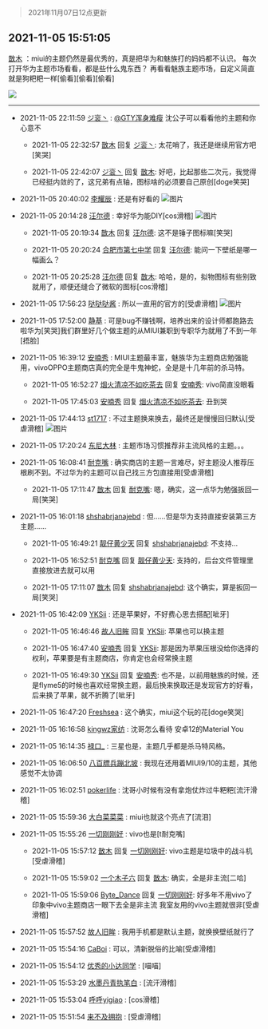 > 2021年11月07日12点更新
<link rel="stylesheet" href="https://cdn.jsdelivr.net/gh/taotie6/sampleJSON@main/css/photo_show.css">
<meta name="referrer" content="no-referrer" />


 ## 2021-11-05 15:51:05 

 [㪚木](https://www.coolapk.com/feed/31238498?shareKey=MzBlMmY4NGY3NGY1NjE4NGU0NmQ~) ：miui的主题仍然是最优秀的，真是把华为和魅族打的妈妈都不认识。
每次打开华为主题市场看看，都是些什么鬼东西？
再看看魅族主题市场，自定义简直就是狗粑粑一样[偷看][偷看][偷看] 

<div class="album">
<img class="img-item" src="https://image.coolapk.com/feed/2019/0507/23/1081091_4586_1095@230x167.gif" />
</div>

 ------- 

- 2021-11-05 22:11:59 [ジ衮丶](uid=494451) : <a class="feed-link-uname" href="/u/GTY浑身难瘦">@GTY浑身难瘦</a> 沈公子可以看看他的主题和你心意不 

    - 2021-11-05 22:32:57 [㪚木](uid=1081091) 回复 [ジ衮丶](uid=494451): 太花哨了，我还是继续用官方吧[笑哭] 

    - 2021-11-05 22:42:07 [ジ衮丶](uid=494451) 回复 [㪚木](uid=1081091): 好吧，比起那些二次元，我觉得已经挺内敛的了，这兄弟有点轴，图标啥的必须要自己原创[doge笑哭] 

- 2021-11-05 20:40:02 [李耀辰](uid=1990745) : 还是有好看的 ![图片](https://image.coolapk.com/feed/2021/1105/20/1990745_1d8f6e3c_6002_0514@1080x2400.jpeg)

- 2021-11-05 20:14:28 [汪尔德](uid=1595236) : 幸好华为能DIY[cos滑稽] ![图片](https://image.coolapk.com/feed/2021/1105/20/1595236_608c7966_4463_826@2200x2480.jpeg)

    - 2021-11-05 20:19:34 [㪚木](uid=1081091) 回复 [汪尔德](uid=1595236): 这不是锤子图标嘛[笑哭] 

    - 2021-11-05 20:20:24 [合肥市第七中学](uid=3597151) 回复 [汪尔德](uid=1595236): 能问一下壁纸是哪一幅画么？ 

    - 2021-11-05 20:25:28 [汪尔德](uid=1595236) 回复 [㪚木](uid=1081091): 哈哈，是的，拟物图标有些别致就用了，顺便还缝合了微软的图标[cos滑稽] 

- 2021-11-05 17:56:23 [哒哒哒酱](uid=3456742) : 所以一直用的官方的[受虐滑稽] ![图片](https://image.coolapk.com/feed/2021/1105/17/3456742_855d53c0_6182_4595@1176x2400.jpeg)

- 2021-11-05 17:52:00 [静基](uid=1353091) : 可是bug不赚钱啊，培养出来的设计师都跑路去啦华为[笑哭]我们群里好几个做主题的从MIUI兼职到专职华为就用了不到一年[捂脸] 

- 2021-11-05 16:39:12 [安喃秀](uid=2237599) : MIUI主题最丰富，魅族华为主题商店勉强能用，vivoOPPO主题商店真的完全是牛鬼神蛇，全是是十几年前的杀马特。 

    - 2021-11-05 16:52:27 [烟火清凉不如吃茶去](uid=4279524) 回复 [安喃秀](uid=2237599): vivo简直没眼看 

    - 2021-11-05 17:45:03 [安喃秀](uid=2237599) 回复 [烟火清凉不如吃茶去](uid=4279524): 丑到哭 

- 2021-11-05 17:44:13 [st1717](uid=1303467) : 不过主题换来换去，最终还是慢慢回归默认[受虐滑稽] ![图片](https://image.coolapk.com/feed/2020/1014/12/3064705_58e18a8e_1110_7661@218x348.gif)

- 2021-11-05 17:20:24 [东尼大林](uid=1612569) : 主题市场习惯推荐非主流风格的主题。。。 

- 2021-11-05 16:08:41 [耐克嘴](uid=2731345) : 确实商店的主题一言难尽，好主题没人推荐压根刷不到。不过华为的主题可以自己找三方包直接用[受虐滑稽] 

    - 2021-11-05 17:11:47 [㪚木](uid=1081091) 回复 [耐克嘴](uid=2731345): 嗯，确实，这一点华为勉强扳回一局[笑哭] 

- 2021-11-05 16:01:18 [shshabrjanajebd](uid=6416304) : 但……但是华为支持直接安装第三方主题…… 

    - 2021-11-05 16:49:21 [靓仔黄少天](uid=1708269) 回复 [shshabrjanajebd](uid=6416304): 不支持… 

    - 2021-11-05 16:52:51 [耐克嘴](uid=2731345) 回复 [靓仔黄少天](uid=1708269): 支持的，后台文件管理里直接放进去就可以用 

    - 2021-11-05 17:11:07 [㪚木](uid=1081091) 回复 [shshabrjanajebd](uid=6416304): 这个确实，算是扳回一局[笑哭] 

- 2021-11-05 16:42:09 [YKSii](uid=2291498) : 还是苹果好，不好费心思去搭配[呲牙] 

    - 2021-11-05 16:46:46 [故人旧眸](uid=5481001) 回复 [YKSii](uid=2291498): 苹果也可以换主题 

    - 2021-11-05 16:47:40 [安喃秀](uid=2237599) 回复 [YKSii](uid=2291498): 那是因为苹果压根没给你选择的权利，苹果要是有主题商店，你肯定也会经常换主题 

    - 2021-11-05 16:49:30 [YKSii](uid=2291498) 回复 [安喃秀](uid=2237599): 也不是，以前用魅族的时候，还是flyme5的时候也喜欢经常换主题，最后换来换取还是发现官方的好看，后来换了苹果，就不折腾了[呲牙] 

- 2021-11-05 16:47:20 [Freshsea](uid=1997345) : 这个确实，miui这个玩的花[doge笑哭] 

- 2021-11-05 16:16:58 [kingwz家纺](uid=960037) : 沈哥怎么看待 安卓12的Material You 

- 2021-11-05 16:14:35 [禄口_](uid=1005884) : 三星也是，主题几乎都是杀马特风格。 

- 2021-11-05 16:06:50 [八百膘兵蹦北坡](uid=1105274) : 我现在还用着MIUI9/10的主题，其他感觉不太协调 

- 2021-11-05 16:02:51 [pokerlife](uid=575409) : 沈哥小时候有没有拿炮仗炸过牛粑粑[流汗滑稽] 

- 2021-11-05 15:59:36 [大白菜菜菜](uid=2081020) : miui也就这个亮点了[流泪] 

- 2021-11-05 15:55:26 [一切刚刚好](uid=701389) : vivo也是[t耐克嘴] 

    - 2021-11-05 15:57:12 [㪚木](uid=1081091) 回复 [一切刚刚好](uid=701389): vivo主题是垃圾中的战斗机[受虐滑稽] 

    - 2021-11-05 15:59:02 [一个木子六](uid=1450907) 回复 [㪚木](uid=1081091): 确实，全是非主流[二哈] 

    - 2021-11-05 15:59:06 [Byte_Dance](uid=640651) 回复 [一切刚刚好](uid=701389): 好多年不用vivo了 印象中vivo主题商店一眼下去全是非主流 我室友用的vivo主题就很非[受虐滑稽] 

- 2021-11-05 15:57:52 [故人旧眸](uid=5481001) : 我用手机都是默认主题，就换换壁纸就行了 

- 2021-11-05 15:54:16 [CaBoi](uid=3746166) : 可以，清新脱俗的比喻[受虐滑稽] 

- 2021-11-05 15:54:12 [优秀的小达同学](uid=3114536) : [喵喵] 

- 2021-11-05 15:53:29 [水墨丹青执笔白](uid=3060746) : [流汗滑稽] 

- 2021-11-05 15:53:04 [呼呼yigiao](uid=3884903) : [cos滑稽] 

- 2021-11-05 15:51:54 [来不及拥抱](uid=1073400) : [受虐滑稽] 

